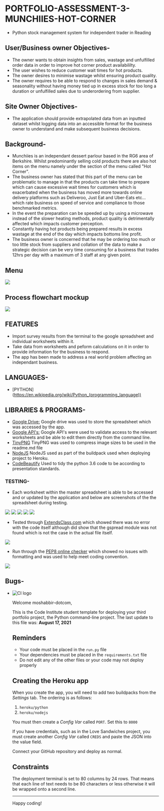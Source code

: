 # PORTFOLIO-ASSESSMENT-3-MUNCHIIES-HOT-CORNER
* Python stock management system for independent trader in Reading
## User/Business owner Objectives-
* The owner wants to obtain insights from sales, wastage and unfulfilled order data in order to improve hot corner product availabililty.
* The user wishes to reduce customer wait times for hot products.
* The owner desires to minimise wastage whilst ensuring product quality.
* The owner requires to be able to respond to changes in sales demand & seasonality without having money tied up in excess stock for too long a duration or unfulfilled sales due to underordering from supplier.
## Site Owner Objectives-
* The application should provide extrapolated data from an inputted dataset whilst logging data into an accessible format for the business owner to understand and make subsequent business decisions.
## Background-
* Munchiies is an independant dessert parlour based in the RG6 area of Berkshire. Whilst predominantly selling cold products there are also hot items on the menu namely under the section of the menu called "Hot Corner".
* The business owner has stated that this part of the menu can be problematic to manage in that the products can take time to prepare which can cause excessive wait times for customers which is exacerbated when the business has moved more towards online delivery platforms such as Deliveroo, Just Eat and Uber-Eats etc... which rate business on speed of service and compliance to those benchmarked metrics.
* In the event the preparation can be speeded up by using a microwave instead of the slower heating methods, product quality is detrimentally affected which impacts customer perception.
* Constantly having hot products being prepared results in excess wastage at the end of the day which impacts bottoms line profit.
* The business owner is concerned that he may be ordering too much or too little stock from suppliers and collation of the data to make a strategic decision can be very time consuming for a business that trades 12hrs per day with a maximum of 3 staff at any given point.
## Menu
<img src="assets/images/munchiiesmenu.jpeg">

## Process flowchart mockup
<img src="assets/images/pp3flowdiagram.jpeg">

## FEATURES
* Import survey results from the terminal to the google spreadsheet and individual worksheets within it.
* Take data from worksheets and peform calculations on it in order to provide information for the business to respond.
* The app has been made to address a real world problem affecting an independant business.

## LANGUAGES-
* [PYTHON] (https://en.wikipedia.org/wiki/Python_(programming_language))

## LIBRARIES & PROGRAMS-
* [Google Drive:](https://en.wikipedia.org/wiki/Google_Drive) Google drive was used to store the spreadsheet which was accessed by the app.
* [Google API's:](https://en.wikipedia.org/wiki/Google_APIs) Google API's were used to validate access to the relevant worksheets and be able to edit them directly from the command line.
* [TinyPNG](https://tinypng.com) TinyPNG was used to compress image sizes to be used in the readme.md file
* [NodeJS](https://en.wikipedia.org/wiki/Node.js) NodeJS used as part of the buildpack used when deploying project to Heroku.
* [CodeBeautify](https://codebeautify.org/python-formatter-beautifier) Used to tidy the python 3.6 code to be according to presentation standards.

### TESTING-
* Each worksheet within the master spreadsheet is able to be accessed and or updated by the application and below are screenshots of the the spreadsheet during testing.
<img src="assets/images/salestab.png">
<img src="assets/images/overundertab.png">
<img src="assets/images/stockonhandtab.png">
<img src="assets/images/prepsummarytab.png">
<img src="assets/images/fortnightlyordertab.png">

* Tested through [ExtendsClass.com](https://www.extendsclass.com/python.html) which showed there was no error with the code itself although did show that the gspread module was not found which is not the case in the actual file itself.
<img src="assets/images/extendsclasspythontest.png">

* Run through the [PEP8 online checker](http://www.pep8online.com/checkresult) which showed no issues with formatting and was used to help meet coding convention.
<img src="assets/images/pep8validation.png">

## Bugs- 
* <!--Complete this section>

### DEPLOYMENT-
The project was deployed in 2 stages, the first of which being on Heroku and the second being on Github pages and this is detailed below:

The project was deployed to Heroku using the following procedure:
* <!--Complete this section>
The project was deployed to GitHub Pages using the following procedure:
* Logged in to github and selected the github repository required.
* Selected the settings option.
* Went to the github pages section.
* Under the source tab the dropdown "none" was changed to "master branch".
* The page then refreshed.
* The gihub pages section then had a link to the published page.

### CREDITS-<!--Complete this section>
* My mentor Can Sucullu who helped me break down my project idea into the key aspects that I had to ensure were part of the final submission.
* Code Institute's "Love Sandwiches" walkthrough which had code that I was able to adapt for use in my own project namely one of each i of the "get" "calculate" & "update" functions which once understood were rewritten to be applicable to this project requirements and functionality.

### CONTENT & MEDIA-
* All photos and marketing materials are copyright of the respective copyright holders and taken with permission of the trademark owner. All images were all compressed to aid in readme.md page load speed.

### OPPORTUNITIES-
* The spreadsheet can be expanded to hold more information allowing for pre-preparation on other hot products such as waffles and crepes that are hot parts of desserts. This would in turn aid turnover speed on dessert products also.
* There is another opportunity whereby over a period of time as more data is obtained that code can be rewritten to allow for usage plus safety stock to prevent "out of stocks".
* I would have liked to have individual input requests for each product's sales in order to make the interface more user friendly and would have linked that by appending not the entire row but the INDIVIDUAL entry in the list within the row. This is soemthing I was not able to do due to the lack of time left till submission but is definatley something I will be exploring as I have already been asked to add this functionality for the business after my course is complete.
* I would have like to have been confident enough to be able to refactor the code to combine functionality of the similar functions but as I am only just understanding the long hand syntax I would like to embed this in my mind with regards to keeping functions individual for the moment until I am able to spend more time practising code refactoring.

<!--Delete everything below this before submission and after adherance-->
![CI logo](https://codeinstitute.s3.amazonaws.com/fullstack/ci_logo_small.png)

Welcome moshabbir-dotcom,

This is the Code Institute student template for deploying your third portfolio project, the Python command-line project. The last update to this file was: **August 17, 2021**

## Reminders

* Your code must be placed in the `run.py` file
* Your dependencies must be placed in the `requirements.txt` file
* Do not edit any of the other files or your code may not deploy properly

## Creating the Heroku app

When you create the app, you will need to add two buildpacks from the _Settings_ tab. The ordering is as follows:

1. `heroku/python`
2. `heroku/nodejs`

You must then create a _Config Var_ called `PORT`. Set this to `8000`

If you have credentials, such as in the Love Sandwiches project, you must create another _Config Var_ called `CREDS` and paste the JSON into the value field.

Connect your GitHub repository and deploy as normal.

## Constraints

The deployment terminal is set to 80 columns by 24 rows. That means that each line of text needs to be 80 characters or less otherwise it will be wrapped onto a second line.

-----
Happy coding!
